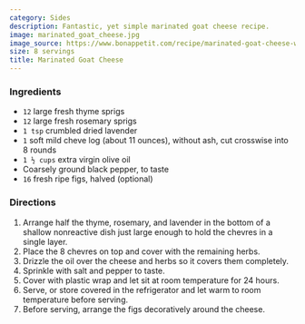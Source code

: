 ```yaml
---
category: Sides
description: Fantastic, yet simple marinated goat cheese recipe.
image: marinated_goat_cheese.jpg
image_source: https://www.bonappetit.com/recipe/marinated-goat-cheese-with-herbs-and-spices
size: 8 servings
title: Marinated Goat Cheese
---
```

### Ingredients

* `12` large fresh thyme sprigs
* `12` large fresh rosemary sprigs
* `1 tsp` crumbled dried lavender
* `1` soft mild cheve log (about 11 ounces), without ash, cut crosswise into 8 rounds
* `1 ½ cups` extra virgin olive oil
* Coarsely ground black pepper, to taste
* `16` fresh ripe figs, halved (optional)

### Directions

1. Arrange half the thyme, rosemary, and lavender in the bottom of a shallow nonreactive dish just large enough to hold the chevres in a single layer. 
2. Place the 8 chevres on top and cover with the remaining herbs. 
3. Drizzle the oil over the cheese and herbs so it covers them completely. 
4. Sprinkle with salt and pepper to taste. 
5. Cover with plastic wrap and let sit at room temperature for 24 hours. 
6. Serve, or store covered in the refrigerator and let warm to room temperature before serving. 
7. Before serving, arrange the figs decoratively around the cheese.